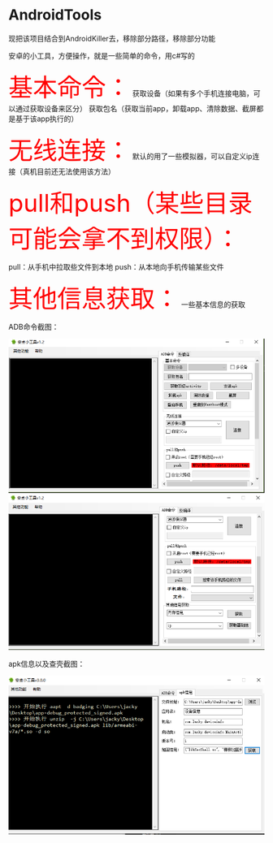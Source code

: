 # AndroidTools

现把该项目结合到AndroidKiller去，移除部分路径，移除部分功能

安卓的小工具，方便操作，就是一些简单的命令，用c#写的

<font color=#FF0000 size=72>基本命令：</font>
获取设备（如果有多个手机连接电脑，可以通过获取设备来区分）
获取包名（获取当前app，卸载app、清除数据、截屏都是基于该app执行的）

<font color=#FF0000 size=72>无线连接：</font>
默认的用了一些模拟器，可以自定义ip连接（真机目前还无法使用该方法）

<font color=#FF0000 size=72>pull和push（某些目录可能会拿不到权限）：</font>

pull：从手机中拉取些文件到本地
push：从本地向手机传输某些文件

<font color=#FF0000 size=72>其他信息获取：</font>
一些基本信息的获取

ADB命令截图：

![ADB命令截图](https://github.com/LuckyLi706/AndroidTools/blob/master/adb_1.png)
![ADB命令截图](https://github.com/LuckyLi706/AndroidTools/blob/master/adb_2.png)

apk信息以及查壳截图：

![简单反编译](https://github.com/LuckyLi706/AndroidTools/blob/master/apk_info.png)
